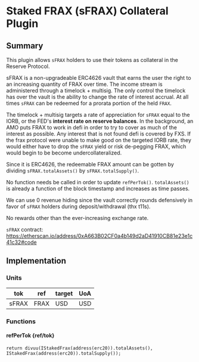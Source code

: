 # Staked FRAX (sFRAX) Collateral Plugin

## Summary

This plugin allows `sFRAX` holders to use their tokens as collateral in the Reserve Protocol.

sFRAX is a non-upgradeable ERC4626 vault that earns the user the right to an increasing quantity of FRAX over time. The income stream is administered through a timelock + multisig. The only control the timelock has over the vault is the ability to change the rate of interest accrual. At all times `sFRAX` can be redeemed for a prorata portion of the held `FRAX`.

The timelock + multisig targets a rate of appreciation for `sFRAX` equal to the IORB, or the FED's **interest rate on reserve balances**. In the background, an AMO puts FRAX to work in defi in order to try to cover as much of the interest as possible. Any interest that is not found defi is covered by FXS. If the frax protocol were unable to make good on the targeted IORB rate, they would either have to drop the `sFRAX` yield or risk de-pegging FRAX, which would begin to be become undercollateralized.

Since it is ERC4626, the redeemable FRAX amount can be gotten by dividing `sFRAX.totalAssets()` by `sFRAX.totalSupply()`.

No function needs be called in order to update `refPerTok()`. `totalAssets()` is already a function of the block timestamp and increases as time passes.

We can use 0 revenue hiding since the vault correctly rounds defensively in favor of `sFRAX` holders during deposit/withdrawal (thx t11s).

No rewards other than the ever-increasing exchange rate.

`sFRAX` contract: <https://etherscan.io/address/0xA663B02CF0a4b149d2aD41910CB81e23e1c41c32#code>

## Implementation

### Units

| tok   | ref  | target | UoA |
| ----- | ---- | ------ | --- |
| sFRAX | FRAX | USD    | USD |

### Functions

#### refPerTok {ref/tok}

`return divuu(IStakedFrax(address(erc20)).totalAssets(), IStakedFrax(address(erc20)).totalSupply());`
